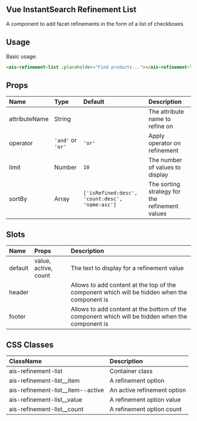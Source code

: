 Vue InstantSearch Refinement List
---

A component to add facet refinements in the form of a list of checkboxes.

## Usage

Basic usage:

```html
<ais-refinement-list :placeholder="Find products..."></ais-refinement-list>
```

## Props

| Name          | Type              | Default                                        | Description                                    |
|:--------------|:------------------|:-----------------------------------------------|:-----------------------------------------------|
| attributeName | String            |                                                | The attribute name to refine on                |
| operator      | `'and'` or `'or'` | `'or'`                                         | Apply operator on refinement                   |
| limit         | Number            | `10`                                           | The number of values to display                |
| sortBy        | Array             | `['isRefined:desc', 'count:desc', 'name:asc']` | The sorting strategy for the refinement values |

## Slots

| Name    | Props                | Description                                                                                     |
|:--------|:---------------------|:------------------------------------------------------------------------------------------------|
| default | value, active, count | The text to display for a refinement value                                                      |
| header  |                      | Allows to add content at the top of the component which will be hidden when the component is    |
| footer  |                      | Allows to add content at the bottom of the component which will be hidden when the component is |

## CSS Classes

| ClassName                         | Description                 |
|:----------------------------------|:----------------------------|
| ais-refinement-list               | Container class             |
| ais-refinement-list__item         | A refinement option         |
| ais-refinement-list__item--active | An active refinement option |
| ais-refinement-list__value        | A refinement option value   |
| ais-refinement-list__count        | A refinement option count   |
